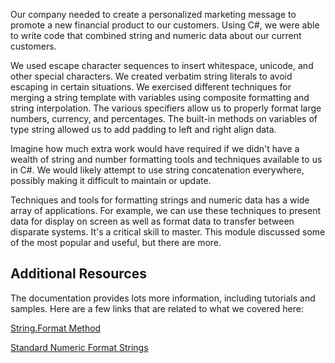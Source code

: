 Our company needed to create a personalized marketing message to promote a new financial product to our customers.  Using C#, we were able to write code that combined string and numeric data about our current customers.

We used escape character sequences to insert whitespace, unicode, and other special characters.  We created verbatim string literals to avoid escaping in certain situations.  We exercised different techniques for merging a string template with variables using composite formatting and string interpolation.  The various specifiers allow us to properly format large numbers, currency, and percentages.  The built-in methods on variables of type string allowed us to add padding to left and right align data.

Imagine how much extra work would have required if we didn't have a wealth of string and number formatting tools and techniques available to us in C#.  We would likely attempt to use string concatenation everywhere, possibly making it difficult to maintain or update.

Techniques and tools for formatting strings and numeric data has a wide array of applications.  For example, we can use these techniques to present data for display on screen as well as format data to transfer between disparate systems.  It's a critical skill to master.  This module discussed some of the most popular and useful, but there are more.

## Additional Resources 

The documentation provides lots more information, including tutorials and samples. Here are a few links that are related to what we covered here:

[String.Format Method](https://docs.microsoft.com/dotnet/api/system.string.format)

[Standard Numeric Format Strings](https://docs.microsoft.com/dotnet/standard/base-types/standard-numeric-format-strings)

